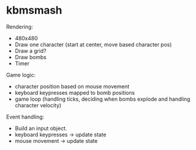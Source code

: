 # kbmsmash

Rendering:
- 480x480
- Draw one character (start at center, move based character pos)
- Draw a grid?
- Draw bombs
- Timer

Game logic:
- character position based on mouse movement
- keyboard keypresses mapped to bomb positions
- game loop (handling ticks, deciding when bombs explode and handling character velocity)

Event handling:
- Build an input object.
- keyboard keypresses -> update state
- mouse movement -> update state
